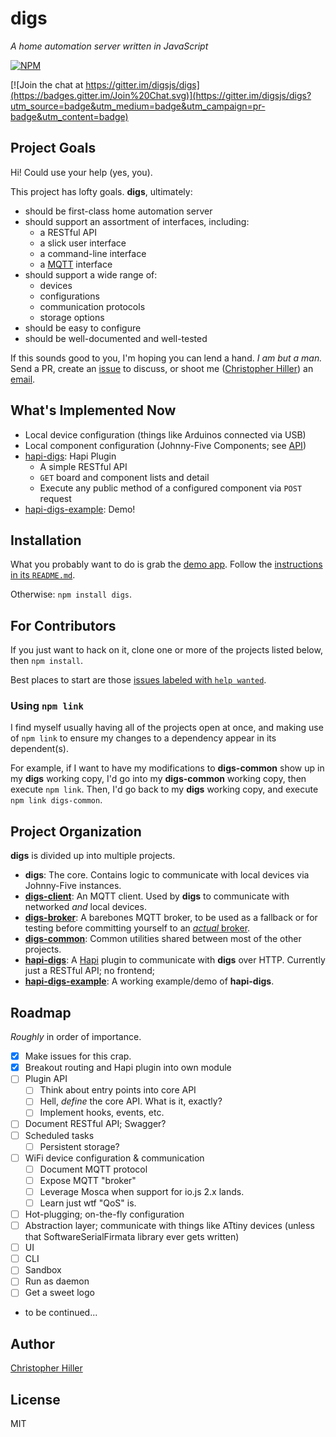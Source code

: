 # digs

*A home automation server written in JavaScript*

[![NPM](https://nodei.co/npm/digs.png?compact=true)](https://www.npmjs.com/package/digs)

[![Join the chat at https://gitter.im/digsjs/digs](https://badges.gitter.im/Join%20Chat.svg)](https://gitter.im/digsjs/digs?utm_source=badge&utm_medium=badge&utm_campaign=pr-badge&utm_content=badge)

## Project Goals

Hi!  Could use your help (yes, you).  

This project has lofty goals.  **digs**, ultimately:

- should be first-class home automation server
- should support an assortment of interfaces, including:
    - a RESTful API
    - a slick user interface
    - a command-line interface
    - a [MQTT](http://mqtt.org) interface
- should support a wide range of:
    - devices
    - configurations
    - communication protocols
    - storage options
- should be easy to configure
- should be well-documented and well-tested

If this sounds good to you, I'm hoping you can lend a hand.  *I am but a man.*  Send a PR, create an [issue](https://github.com/digsjs/digs/issues) to discuss, or shoot me ([Christopher Hiller](https://github.com/boneskull)) an [email](mailto:boneskull@boneskull.com).  

## What's Implemented Now

- Local device configuration (things like Arduinos connected via USB)
- Local component configuration (Johnny-Five Components; see [API](http://johnny-five.io/api/))
- [hapi-digs](https://www.npmjs.com/package/hapi-digs): Hapi Plugin
    - A simple RESTful API
    - `GET` board and component lists and detail
    - Execute any public method of a configured component via `POST` request
- [hapi-digs-example](https://www.npmjs.com/package/hapi-digs-example): Demo!

## Installation

What you probably want to do is grab the [demo app](https://www.npmjs.com/package/hapi-digs-example).  Follow the [instructions in its `README.md`](https://github.com/digsjs/hapi-digs-example/blob/master/README.md).

Otherwise: `npm install digs`.

## For Contributors

If you just want to hack on it, clone one or more of the projects listed below, then `npm install`.  

Best places to start are those [issues labeled with `help wanted`](https://github.com/digsjs/digs/issues?q=is%3Aopen+is%3Aissue+label%3A%22help+wanted%22).

### Using `npm link`

I find myself usually having all of the projects open at once, and making use of `npm link` to ensure my changes to a dependency appear in its dependent(s).

For example, if I want to have my modifications to **digs-common** show up in my **digs** working copy, I'd go into my **digs-common** working copy, then execute `npm link`.  Then, I'd go back to my **digs** working copy, and execute `npm link digs-common`.  

## Project Organization

**digs** is divided up into multiple projects.

- **digs**:  The core.  Contains logic to communicate with local devices via Johnny-Five instances.
- [**digs-client**](https://github.com/digsjs/digs-client):  An MQTT client.  Used by **digs** to communicate with networked *and* local devices.
- [**digs-broker**](https://github.com/digsjs/digs-broker):  A barebones MQTT broker, to be used as a fallback or for testing before committing yourself to an [*actual* broker](https://www.npmjs.com/package/mosca).
- [**digs-common**](https://github.com/digsjs/digs-common):  Common utilities shared between most of the other projects.
- [**hapi-digs**](https://github.com/digsjs/hapi-digs):  A [Hapi](http://hapijs.com) plugin to communicate with **digs** over HTTP.  Currently just a RESTful API; no frontend;
- [**hapi-digs-example**](https://github.com/digsjs/hapi-digs-example):  A working example/demo of **hapi-digs**.

## Roadmap

*Roughly* in order of importance.

- [x] Make issues for this crap.
- [x] Breakout routing and Hapi plugin into own module
- [ ] Plugin API
    - [ ] Think about entry points into core API
    - [ ] Hell, *define* the core API.  What is it, exactly?
    - [ ] Implement hooks, events, etc.
- [ ] Document RESTful API; Swagger?
- [ ] Scheduled tasks
    - [ ] Persistent storage?
- [ ] WiFi device configuration & communication
    - [ ] Document MQTT protocol
    - [ ] Expose MQTT "broker"
    - [ ] Leverage Mosca when support for io.js 2.x lands.
    - [ ] Learn just wtf "QoS" is.
- [ ] Hot-plugging; on-the-fly configuration
- [ ] Abstraction layer; communicate with things like ATtiny devices (unless that SoftwareSerialFirmata library ever gets written)
- [ ] UI
- [ ] CLI
- [ ] Sandbox
- [ ] Run as daemon
- [ ] Get a sweet logo
- to be continued...

## Author

[Christopher Hiller](http://boneskull.com)

## License

MIT
